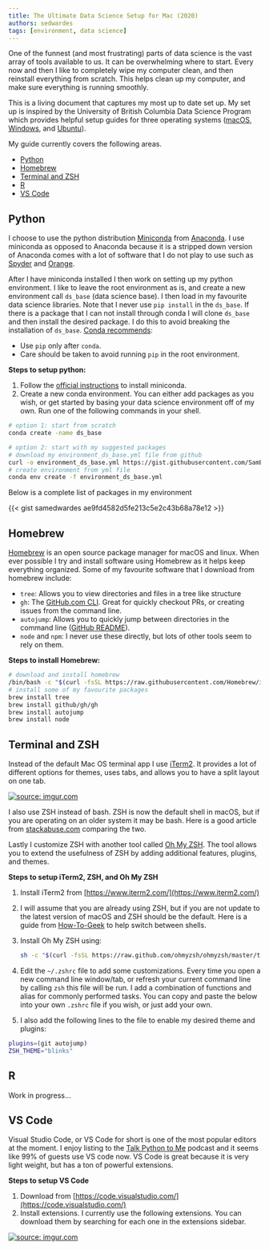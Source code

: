 ```yaml
---
title: The Ultimate Data Science Setup for Mac (2020)
authors: sedwardes
tags: [environment, data science]
---
```


One of the funnest (and most frustrating) parts of data science is the vast array of tools available to us. It can be overwhelming where to start. Every now and then I like to completely wipe my computer clean, and then reinstall everything from scratch. This helps clean up my computer, and make sure everything is running smoothly.

<!--truncate-->

This is a living document that captures my most up to date set up. My set up is inspired by the University of British Columbia Data Science Program which provides helpful setup guides for three operating systems ([macOS](https://ubc-mds.github.io/resources_pages/install_ds_stack_mac/), [Windows](https://ubc-mds.github.io/resources_pages/install_ds_stack_windows/), and [Ubuntu](https://ubc-mds.github.io/resources_pages/install_ds_stack_ubuntu/)).

My guide currently covers the following areas.

- [Python](#python)
- [Homebrew](#homebrew)
- [Terminal and ZSH](#terminal-and-zsh)
- [R](#r)
- [VS Code](#vs-code)

## Python

I choose to use the python distribution [Miniconda](https://docs.conda.io/en/latest/miniconda.html) from [Anaconda](https://www.anaconda.com/). I use miniconda as opposed to Anaconda because it is a stripped down version of Anaconda comes with a lot of software that I do not play to use such as [Spyder](https://www.spyder-ide.org/) and [Orange](https://orange.biolab.si/).

After I have miniconda installed I then work on setting up my python environment. I like to leave the root environment as is, and create a new environment call `ds_base` (data science base). I then load in my favourite data science libraries. Note that I never use `pip install` in the `ds_base`. If there is a package that I can not install through conda I will clone `ds_base` and then install the desired package. I do this to avoid breaking the installation of `ds_base`. [Conda recommends](https://docs.conda.io/projects/conda/en/latest/user-guide/tasks/manage-environments.html?highlight=pip#using-pip-in-an-environment):

- Use `pip` only after `conda`.
- Care should be taken to avoid running `pip` in the root environment.

**Steps to setup python:**

1. Follow the [official instructions](https://docs.conda.io/en/latest/miniconda.html) to install miniconda.
2. Create a new conda environment. You can either add packages as you wish, or get started by basing your data science environment off of my own. Run one of the following commands in your shell.

```bash {linenos=table}
# option 1: start from scratch 
conda create -name ds_base

# option 2: start with my suggested packages
# download my environment_ds_base.yml file from github
curl -o environment_ds_base.yml https://gist.githubusercontent.com/SamEdwardes/ae9fd4582d5fe213c5e2c43b68a78e12/raw/7d8c163a8d0da96602133d739d92c67337d9223a/environment_ds_base.yml
# create environment from yml file
conda env create -f environment_ds_base.yml
```

Below is a complete list of packages in my environment

{{< gist samedwardes ae9fd4582d5fe213c5e2c43b68a78e12 >}}


## Homebrew

[Homebrew](https://brew.sh/) is an open source package manager for macOS and linux. When ever possible I try and install software using Homebrew as it helps keep everything organized. Some of my favourite software that I download from homebrew include:

- `tree`: Allows you to view directories and files in a tree like structure
- `gh`: The [GitHub.com CLI](https://cli.github.com/). Great for quickly checkout PRs, or creating issues from the command line.
- `autojump`: Allows you to quickly jump between directories in the command line ([GitHub README](https://github.com/wting/autojump)).
- `node` and `npm`: I never use these directly, but lots of other tools seem to rely on them.

**Steps to install Homebrew:**

```bash {linenos=table}
# download and install homebrew
/bin/bash -c "$(curl -fsSL https://raw.githubusercontent.com/Homebrew/install/master/install.sh)"
# install some of my favourite packages
brew install tree
brew install github/gh/gh
brew install autojump
brew install node
```


## Terminal and ZSH

Instead of the default Mac OS terminal app I use [iTerm2](https://www.iterm2.com/). It provides a lot of different options for themes, uses tabs, and allows you to have a split layout on one tab.

<a href="https://imgur.com/AsAkhjz"><img src="https://i.imgur.com/AsAkhjz.png" title="source: imgur.com" /></a>

I also use ZSH instead of bash. ZSH is now the default shell in macOS, but if you are operating on an older system it may be bash. Here is a good article from [stackabuse.com](https://stackabuse.com/zsh-vs-bash/) comparing the two.

Lastly I customize ZSH with another tool called [Oh My ZSH](https://ohmyz.sh/). The tool allows you to extend the usefulness of ZSH by adding additional features, plugins, and themes.

**Steps to setup iTerm2, ZSH, and Oh My ZSH**

1. Install iTerm2 from [https://www.iterm2.com/](https://www.iterm2.com/)

2. I will assume that you are already using ZSH, but if you are not update to the latest version of macOS and ZSH should be the default. Here is a guide from [How-To-Geek](https://www.howtogeek.com/444596/how-to-change-the-default-shell-to-bash-in-macos-catalina/) to help switch between shells.

3. Install Oh My ZSH using:

   ```bash {linenos=table}
   sh -c "$(curl -fsSL https://raw.github.com/ohmyzsh/ohmyzsh/master/tools/install.sh)"
   ```

4. Edit the `~/.zshrc` file to add some customizations. Every time you open a new command line window/tab, or refresh your current command line by calling `zsh` this file will be run. I add a combination of functions and alias for commonly performed tasks. You can copy and paste the below into your own `.zshrc` file if you wish, or just add your own.

<script src="https://gist.github.com/SamEdwardes/958a8644b5a045a82afce80eaf6cafdc.js"></script>

5. I also add the following lines to the file to enable my desired theme and plugins:

```bash {linenos=table}
plugins=(git autojump)
ZSH_THEME="blinks"
```

## R

Work in progress...

## VS Code

Visual Studio Code, or VS Code for short is one of the most popular editors at the moment. I enjoy listing to the [Talk Python to Me](https://talkpython.fm/) podcast and it seems like 99% of guests use VS code now. VS Code is great because it is very light weight, but has a ton of powerful extensions.

**Steps to setup VS Code**

1. Download from [https://code.visualstudio.com/](https://code.visualstudio.com/)
2. Install extensions. I currently use the following extensions. You can download them by searching for each one in the extensions sidebar.

<a href="https://imgur.com/OeacnZr"><img src="https://i.imgur.com/OeacnZr.png" title="source: imgur.com" /></a>